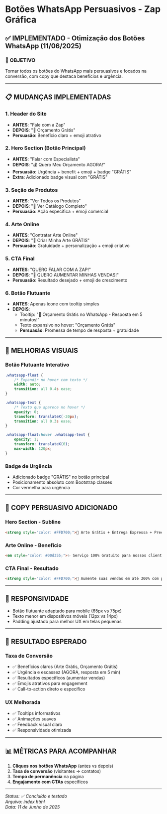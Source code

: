 # Botões WhatsApp Persuasivos - Zap Gráfica

## ✅ IMPLEMENTADO - Otimização dos Botões WhatsApp (11/06/2025)

### 🎯 **OBJETIVO**
Tornar todos os botões do WhatsApp mais persuasivos e focados na conversão, com copy que destaca benefícios e urgência.

---

## 📋 **MUDANÇAS IMPLEMENTADAS**

### **1. Header do Site**
- **ANTES**: "Fale com a Zap"
- **DEPOIS**: "💬 Orçamento Grátis"
- **Persuasão**: Benefício claro + emoji atrativo

### **2. Hero Section (Botão Principal)**
- **ANTES**: "Falar com Especialista"
- **DEPOIS**: "💰 Quero Meu Orçamento AGORA!"
- **Persuasão**: Urgência + benefit + emoji + badge "GRÁTIS"
- **Extra**: Adicionado badge visual com "GRÁTIS"

### **3. Seção de Produtos**
- **ANTES**: "Ver Todos os Produtos"
- **DEPOIS**: "🛒 Ver Catálogo Completo"
- **Persuasão**: Ação específica + emoji comercial

### **4. Arte Online**
- **ANTES**: "Contratar Arte Online"
- **DEPOIS**: "🎨 Criar Minha Arte GRÁTIS"
- **Persuasão**: Gratuidade + personalização + emoji criativo

### **5. CTA Final**
- **ANTES**: "QUERO FALAR COM A ZAP!"
- **DEPOIS**: "🚀 QUERO AUMENTAR MINHAS VENDAS!"
- **Persuasão**: Resultado desejado + emoji de crescimento

### **6. Botão Flutuante**
- **ANTES**: Apenas ícone com tooltip simples
- **DEPOIS**: 
  - Tooltip: "💬 Orçamento Grátis no WhatsApp - Resposta em 5 minutos!"
  - Texto expansivo no hover: "Orçamento Grátis"
  - **Persuasão**: Promessa de tempo de resposta + gratuidade

---

## 🎨 **MELHORIAS VISUAIS**

### **Botão Flutuante Interativo**
```css
.whatsapp-float {
    /* Expandir no hover com texto */
    width: auto;
    transition: all 0.4s ease;
}

.whatsapp-text {
    /* Texto que aparece no hover */
    opacity: 0;
    transform: translateX(-20px);
    transition: all 0.3s ease;
}

.whatsapp-float:hover .whatsapp-text {
    opacity: 1;
    transform: translateX(0);
    max-width: 120px;
}
```

### **Badge de Urgência**
- Adicionado badge "GRÁTIS" no botão principal
- Posicionamento absoluto com Bootstrap classes
- Cor vermelha para urgência

---

## 💬 **COPY PERSUASIVO ADICIONADO**

### **Hero Section - Subline**
```html
<strong style="color: #FFD700;">💎 Arte Grátis + Entrega Expressa + Preços de Fábrica</strong>
```

### **Arte Online - Benefício**
```html
<em style="color: #00d355;">✨ Serviço 100% Gratuito para nossos clientes</em>
```

### **CTA Final - Resultado**
```html
<strong style="color: #FFD700;">🚀 Aumente suas vendas em até 300% com produtos personalizados!</strong>
```

---

## 📱 **RESPONSIVIDADE**
- Botão flutuante adaptado para mobile (65px vs 75px)
- Texto menor em dispositivos móveis (12px vs 14px)
- Padding ajustado para melhor UX em telas pequenas

---

## 🚀 **RESULTADO ESPERADO**

### **Taxa de Conversão**
- ✅ Benefícios claros (Arte Grátis, Orçamento Grátis)
- ✅ Urgência e escassez (AGORA, resposta em 5 min)
- ✅ Resultados específicos (aumentar vendas)
- ✅ Emojis atrativos para engagement
- ✅ Call-to-action direto e específico

### **UX Melhorada**
- ✅ Tooltips informativos
- ✅ Animações suaves
- ✅ Feedback visual claro
- ✅ Responsividade otimizada

---

## 📊 **MÉTRICAS PARA ACOMPANHAR**
1. **Cliques nos botões WhatsApp** (antes vs depois)
2. **Taxa de conversão** (visitantes → contatos)
3. **Tempo de permanência** na página
4. **Engajamento com CTAs** específicos

---

*Status: ✅ Concluído e testado*  
*Arquivo: index.html*  
*Data: 11 de Junho de 2025*
